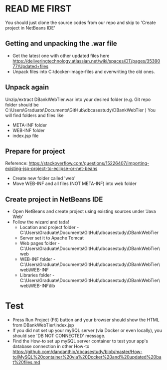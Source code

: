 # READ ME FIRST
You should just clone the source codes from our repo and skip to 'Create project in NetBeans IDE'

## Getting and unpacking the .war file
* Get the latest one with other updated files here https://deliveringtechnology.atlassian.net/wiki/spaces/DT/pages/3539077/Updated+files
* Unpack files into C:\docker-image-files and overwriting the old ones.

## Unpack again
Unzip/extract DBankWebTier.war into your desired folder (e.g. Git repo folder should be C:\Users\Graduate\Documents\GitHub\dbcasestudy\DBankWebTier )
You will find folders and files like
* META-INF folder
* WEB-INF folder 
* index.jsp file 

## Prepare for project
Reference: https://stackoverflow.com/questions/15226407/importing-existing-jsp-project-to-eclipse-or-net-beans
* Create new folder called 'web'
* Move WEB-INF and all files (NOT META-INF) into web folder

## Create project in NetBeans IDE
+ Open NetBeans and create project using existing sources under 'Java Web'
+ Follow the wizard and tada!
  - Location and project folder - C:\Users\Graduate\Documents\GitHub\dbcasestudy\DBankWebTier
  - Server set it to Apache Tomcat
  - Web pages folder - C:\Users\Graduate\Documents\GitHub\dbcasestudy\DBankWebTier\web
  - WEB-INF folder - C:\Users\Graduate\Documents\GitHub\dbcasestudy\DBankWebTier\web\WEB-INF
  - Libraries folder - C:\Users\Graduate\Documents\GitHub\dbcasestudy\DBankWebTier\web\WEB-INF\lib

# Test
* Press Run Project (F6) button and your browser should show the HTML from DBankWebTier\index.jsp
* If you did not set up your mySQL server (via Docker or even locally), you should see 'DB NOT CONNECTED' message.
* Find the How-to set up mySQL server container to test your app's database connection in other How-to https://github.com/dandanthio/dbcasestudy/blob/master/How-to/MySQL%20container%20via%20Docker%20and%20updated%20bat%20files.md
